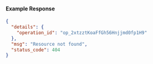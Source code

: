 <!-- Code generated for API Clients. DO NOT EDIT. -->

#### Example Response

```json
{
  "details": {
    "operation_id": "op_2xtzztKoaFfGh56Hnjjmd0fp1H9"
  },
  "msg": "Resource not found",
  "status_code": 404
}
```
